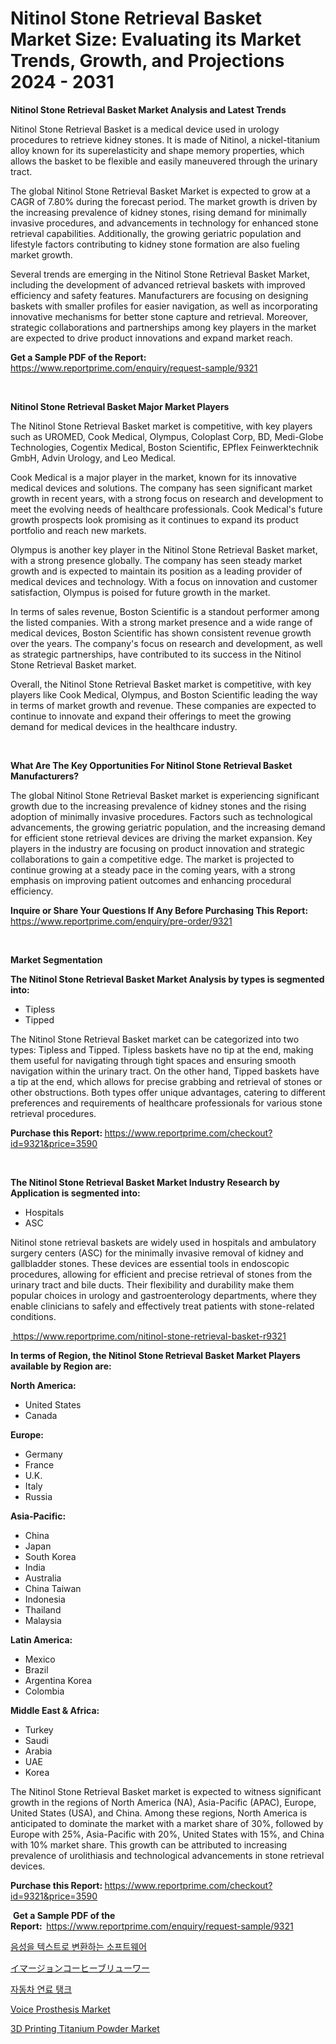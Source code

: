 <p><h1>Nitinol Stone Retrieval Basket Market Size: Evaluating its Market Trends, Growth, and Projections 2024 - 2031</h1></p><p><strong>Nitinol Stone Retrieval Basket Market Analysis and Latest Trends</strong></p>
<p><p>Nitinol Stone Retrieval Basket is a medical device used in urology procedures to retrieve kidney stones. It is made of Nitinol, a nickel-titanium alloy known for its superelasticity and shape memory properties, which allows the basket to be flexible and easily maneuvered through the urinary tract.</p><p>The global Nitinol Stone Retrieval Basket Market is expected to grow at a CAGR of 7.80% during the forecast period. The market growth is driven by the increasing prevalence of kidney stones, rising demand for minimally invasive procedures, and advancements in technology for enhanced stone retrieval capabilities. Additionally, the growing geriatric population and lifestyle factors contributing to kidney stone formation are also fueling market growth.</p><p>Several trends are emerging in the Nitinol Stone Retrieval Basket Market, including the development of advanced retrieval baskets with improved efficiency and safety features. Manufacturers are focusing on designing baskets with smaller profiles for easier navigation, as well as incorporating innovative mechanisms for better stone capture and retrieval. Moreover, strategic collaborations and partnerships among key players in the market are expected to drive product innovations and expand market reach.</p></p>
<p><strong>Get a Sample PDF of the Report:&nbsp;</strong> <a href="https://www.reportprime.com/enquiry/request-sample/9321">https://www.reportprime.com/enquiry/request-sample/9321</a></p>
<p>&nbsp;</p>
<p><strong>Nitinol Stone Retrieval Basket Major Market Players</strong></p>
<p><p>The Nitinol Stone Retrieval Basket market is competitive, with key players such as UROMED, Cook Medical, Olympus, Coloplast Corp, BD, Medi-Globe Technologies, Cogentix Medical, Boston Scientific, EPflex Feinwerktechnik GmbH, Advin Urology, and Leo Medical.</p><p>Cook Medical is a major player in the market, known for its innovative medical devices and solutions. The company has seen significant market growth in recent years, with a strong focus on research and development to meet the evolving needs of healthcare professionals. Cook Medical's future growth prospects look promising as it continues to expand its product portfolio and reach new markets.</p><p>Olympus is another key player in the Nitinol Stone Retrieval Basket market, with a strong presence globally. The company has seen steady market growth and is expected to maintain its position as a leading provider of medical devices and technology. With a focus on innovation and customer satisfaction, Olympus is poised for future growth in the market.</p><p>In terms of sales revenue, Boston Scientific is a standout performer among the listed companies. With a strong market presence and a wide range of medical devices, Boston Scientific has shown consistent revenue growth over the years. The company's focus on research and development, as well as strategic partnerships, have contributed to its success in the Nitinol Stone Retrieval Basket market.</p><p>Overall, the Nitinol Stone Retrieval Basket market is competitive, with key players like Cook Medical, Olympus, and Boston Scientific leading the way in terms of market growth and revenue. These companies are expected to continue to innovate and expand their offerings to meet the growing demand for medical devices in the healthcare industry.</p></p>
<p>&nbsp;</p>
<p><strong>What Are The Key Opportunities For Nitinol Stone Retrieval Basket Manufacturers?</strong></p>
<p><p>The global Nitinol Stone Retrieval Basket market is experiencing significant growth due to the increasing prevalence of kidney stones and the rising adoption of minimally invasive procedures. Factors such as technological advancements, the growing geriatric population, and the increasing demand for efficient stone retrieval devices are driving the market expansion. Key players in the industry are focusing on product innovation and strategic collaborations to gain a competitive edge. The market is projected to continue growing at a steady pace in the coming years, with a strong emphasis on improving patient outcomes and enhancing procedural efficiency.</p></p>
<p><strong>Inquire or Share Your Questions If Any Before Purchasing This Report:</strong> <a href="https://www.reportprime.com/enquiry/pre-order/9321">https://www.reportprime.com/enquiry/pre-order/9321</a></p>
<p>&nbsp;</p>
<p><strong>Market Segmentation</strong></p>
<p><strong>The Nitinol Stone Retrieval Basket Market Analysis by types is segmented into:</strong></p>
<p><ul><li>Tipless</li><li>Tipped</li></ul></p>
<p><p>The Nitinol Stone Retrieval Basket market can be categorized into two types: Tipless and Tipped. Tipless baskets have no tip at the end, making them useful for navigating through tight spaces and ensuring smooth navigation within the urinary tract. On the other hand, Tipped baskets have a tip at the end, which allows for precise grabbing and retrieval of stones or other obstructions. Both types offer unique advantages, catering to different preferences and requirements of healthcare professionals for various stone retrieval procedures.</p></p>
<p><strong>Purchase this Report:&nbsp;</strong><a href="https://www.reportprime.com/checkout?id=9321&price=3590">https://www.reportprime.com/checkout?id=9321&price=3590</a></p>
<p>&nbsp;</p>
<p><strong>The Nitinol Stone Retrieval Basket Market Industry Research by Application is segmented into:</strong></p>
<p><ul><li>Hospitals</li><li>ASC</li></ul></p>
<p><p>Nitinol stone retrieval baskets are widely used in hospitals and ambulatory surgery centers (ASC) for the minimally invasive removal of kidney and gallbladder stones. These devices are essential tools in endoscopic procedures, allowing for efficient and precise retrieval of stones from the urinary tract and bile ducts. Their flexibility and durability make them popular choices in urology and gastroenterology departments, where they enable clinicians to safely and effectively treat patients with stone-related conditions.</p></p>
<p><a href="https://www.reportprime.com/nitinol-stone-retrieval-basket-r9321">&nbsp;https://www.reportprime.com/nitinol-stone-retrieval-basket-r9321</a></p>
<p><strong>In terms of Region, the Nitinol Stone Retrieval Basket Market Players available by Region are:</strong></p>
<p>
    <p> <strong> North America: </strong>
        <ul>
            <li>United States</li>
            <li>Canada</li>
        </ul>
        </p> 
    <p> <strong> Europe: </strong>
        <ul>
            <li>Germany</li>
            <li>France</li>
            <li>U.K.</li>
            <li>Italy</li>
            <li>Russia</li>
        </ul>
        </p> 
    <p> <strong> Asia-Pacific: </strong>
        <ul>
            <li>China</li>
            <li>Japan</li>
            <li>South Korea</li>
            <li>India</li>
            <li>Australia</li>
            <li>China Taiwan</li>
            <li>Indonesia</li>
            <li>Thailand</li>
            <li>Malaysia</li>
        </ul>
        </p> 
    <p> <strong> Latin America: </strong>
        <ul>
            <li>Mexico</li>
            <li>Brazil</li>
            <li>Argentina Korea</li>
            <li>Colombia</li>
        </ul>
        </p> 
    <p> <strong> Middle East & Africa: </strong>
        <ul>
            <li>Turkey</li>
            <li>Saudi</li>
            <li>Arabia</li>
            <li>UAE</li>
            <li>Korea</li>
        </ul>
    </p>
    </p>
<p><p>The Nitinol Stone Retrieval Basket market is expected to witness significant growth in the regions of North America (NA), Asia-Pacific (APAC), Europe, United States (USA), and China. Among these regions, North America is anticipated to dominate the market with a market share of 30%, followed by Europe with 25%, Asia-Pacific with 20%, United States with 15%, and China with 10% market share. This growth can be attributed to increasing prevalence of urolithiasis and technological advancements in stone retrieval devices.</p></p>
<p><strong>Purchase this Report: </strong><a href="https://www.reportprime.com/checkout?id=9321&price=3590">https://www.reportprime.com/checkout?id=9321&price=3590</a></p>
<p>&nbsp;<strong>Get a Sample PDF of the Report:&nbsp;&nbsp;</strong><a href="https://www.reportprime.com/enquiry/request-sample/9321">https://www.reportprime.com/enquiry/request-sample/9321</a></p>
<p><strong></strong></p>
<p><p><a href="https://medium.com/@munchkin678568/%EC%9D%8C%EC%84%B1-%EC%9D%B8%EC%8B%9D-%EC%86%8C%ED%94%84%ED%8A%B8%EC%9B%A8%EC%96%B4-%EC%8B%9C%EC%9E%A5-%EA%B7%9C%EB%AA%A8-cagr-%ED%8A%B8%EB%A0%8C%EB%93%9C-2024-2030-fe1284a77992">음성을 텍스트로 변환하는 소프트웨어</a></p><p><a href="https://github.com/luffiazaza/Market-Research-Report-List-1/blob/main/851249923501.md">イマージョンコーヒーブリューワー</a></p><p><a href="https://github.com/hzumrdvas204296/Market-Research-Report-List-1/blob/main/630817321349.md">자동차 연료 탱크</a></p><p><a href="https://github.com/pizolina/Market-Research-Report-List-4/blob/main/voice-prosthesis-market.md">Voice Prosthesis Market</a></p><p><a href="https://issuu.com/reportprime-2/docs/3d-printing-titanium-powder-market-size-2030.pptx">3D Printing Titanium Powder Market</a></p></p>